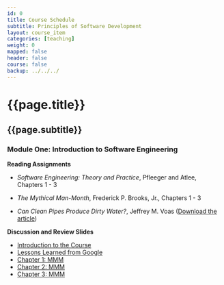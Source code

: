 ```yaml
---
id: 0 
title: Course Schedule
subtitle: Principles of Software Development 
layout: course_item 
categories: [teaching]
weight: 0
mapped: false
header: false 
course: false 
backup: ../../../
---
```


# {{page.title}}

## {{page.subtitle}}

### Module One: Introduction to Software Engineering 

**Reading Assignments**

- <em>Software Engineering: Theory and Practice</em>, Pfleeger and Atlee, Chapters 1 - 3 <p> 
- <em>The Mythical Man-Month</em>,  Frederick P. Brooks, Jr., Chapters 1 - 3 <p>
- <em>Can Clean Pipes Produce Dirty Water?</em>, Jeffrey M. Voas ([Download the article](http://www.cigital.com/papers/download/qualitytime2.pdf*))

**Discussion and Review Slides**

<ul>

  <li> <a target="_blank" href ="{{site.baseurl}}teaching/cs290F2013/provide/slides/module1/cs290F2013-introduction.html">Introduction to the Course</a>

  <li> <a target="_blank" href ="{{site.baseurl}}teaching/cs290F2013/provide/slides/module1/cs290F2013-lessons.html">Lessons Learned from Google</a>

  <li> <a target="_blank" href ="{{site.baseurl}}teaching/cs290F2013/provide/slides/module1/cs290F2013-mmm1.html">Chapter 1: MMM</a>

  <li> <a target="_blank" href ="{{site.baseurl}}teaching/cs290F2013/provide/slides/module1/cs290F2013-mmm2.html">Chapter 2: MMM</a>

  <li> <a target="_blank" href ="{{site.baseurl}}teaching/cs290F2013/provide/slides/module1/cs290F2013-mmm3.html">Chapter 3: MMM</a>


</ul>


